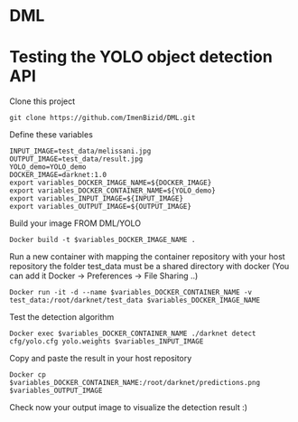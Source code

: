 # DML
# Testing the YOLO object detection API

Clone this project

    git clone https://github.com/ImenBizid/DML.git


Define these variables

    INPUT_IMAGE=test_data/melissani.jpg
    OUTPUT_IMAGE=test_data/result.jpg
    YOLO_demo=YOLO_demo
    DOCKER_IMAGE=darknet:1.0
    export variables_DOCKER_IMAGE_NAME=${DOCKER_IMAGE}
    export variables_DOCKER_CONTAINER_NAME=${YOLO_demo}
    export variables_INPUT_IMAGE=${INPUT_IMAGE}
    export variables_OUTPUT_IMAGE=${OUTPUT_IMAGE}

Build your image FROM DML/YOLO

    Docker build -t $variables_DOCKER_IMAGE_NAME .

Run a new container with mapping the container repository with your host repository
the folder test_data must be a shared directory with docker (You can add it Docker -> Preferences -> File Sharing ..)

    Docker run -it -d --name $variables_DOCKER_CONTAINER_NAME -v test_data:/root/darknet/test_data $variables_DOCKER_IMAGE_NAME

Test the detection algorithm 

    Docker exec $variables_DOCKER_CONTAINER_NAME ./darknet detect cfg/yolo.cfg yolo.weights $variables_INPUT_IMAGE

Copy and paste the result in your host repository

    Docker cp $variables_DOCKER_CONTAINER_NAME:/root/darknet/predictions.png $variables_OUTPUT_IMAGE

Check now your output image to visualize the detection result :)

